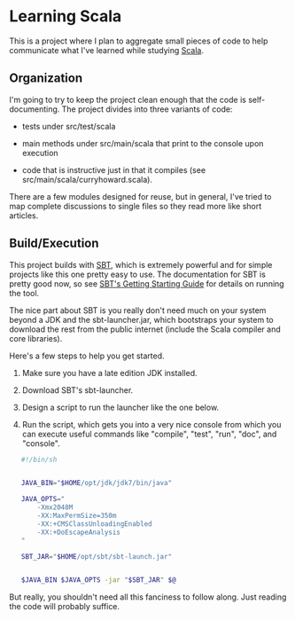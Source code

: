 # Learning Scala

This is a project where I plan to aggregate small pieces of code to help
communicate what I've learned while studying [Scala](http://scala-lang.org).


## Organization

I'm going to try to keep the project clean enough that the code is
self-documenting.  The project divides into three variants of code:

* tests under src/test/scala

* main methods under src/main/scala that print to the console upon execution

* code that is instructive just in that it compiles (see
  src/main/scala/curryhoward.scala).

There are a few modules designed for reuse, but in general, I've tried to map
complete discussions to single files so they read more like short articles.


## Build/Execution

This project builds with [SBT](https://github.com/harrah/xsbt), which is
extremely powerful and for simple projects like this one pretty easy to use.
The documentation for SBT is pretty good now, so see [SBT's Getting Starting
Guide](https://github.com/harrah/xsbt/wiki/Getting-Started-Welcome) for details
on running the tool.

The nice part about SBT is you really don't need much on your system beyond a
JDK and the sbt-launcher.jar, which bootstraps your system to download the rest
from the public internet (include the Scala compiler and core libraries).

Here's a few steps to help you get started.

1. Make sure you have a late edition JDK installed.

2. Download SBT's sbt-launcher.

3. Design a script to run the launcher like the one below.

4. Run the script, which gets you into a very nice console from which you can
   execute useful commands like "compile", "test", "run", "doc", and "console".

```sh
   #!/bin/sh


   JAVA_BIN="$HOME/opt/jdk/jdk7/bin/java"

   JAVA_OPTS="
       -Xmx2048M
       -XX:MaxPermSize=350m
       -XX:+CMSClassUnloadingEnabled
       -XX:+DoEscapeAnalysis
   "

   SBT_JAR="$HOME/opt/sbt/sbt-launch.jar"


   $JAVA_BIN $JAVA_OPTS -jar "$SBT_JAR" $@
```

But really, you shouldn't need all this fanciness to follow along.  Just
reading the code will probably suffice.